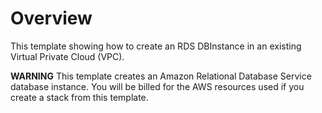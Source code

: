# Overview

This template showing how to create an RDS DBInstance in an existing Virtual Private Cloud (VPC). 

**WARNING** This template creates an Amazon Relational Database Service database instance. You will be billed for the AWS resources used if you create a stack from this template.

